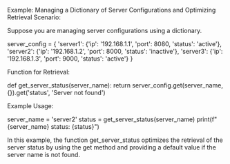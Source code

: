 Example: Managing a Dictionary of Server Configurations and Optimizing Retrieval
Scenario:

Suppose you are managing server configurations using a dictionary.

server_config = {
    'server1': {'ip': '192.168.1.1', 'port': 8080, 'status': 'active'},
    'server2': {'ip': '192.168.1.2', 'port': 8000, 'status': 'inactive'},
    'server3': {'ip': '192.168.1.3', 'port': 9000, 'status': 'active'}
}

Function for Retrieval:

def get_server_status(server_name):
    return server_config.get(server_name, {}).get('status', 'Server not found')

Example Usage:

server_name = 'server2'
status = get_server_status(server_name)
print(f"{server_name} status: {status}")

In this example, the function get_server_status optimizes the retrieval of the server status by using the get method and providing a default value if the server name is not found.

